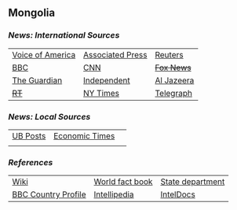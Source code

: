 ## Mongolia ##

### _News: International Sources_ ###
|   |   |   |
| --- | --- | --- |
| [Voice of America](https://www.voanews.com/search?search_api_fulltext=Mongolia&type=1&sort_by=publication_time) | [Associated Press](https://apnews.com/Mongolia) | [Reuters](https://www.reuters.com/places/Mongolia) |
| [BBC](https://www.bbc.com/news/topics/cjnwl8q4qm2t/mongolia) | [CNN](https://www.cnn.com/search/?q=Mongolia&size=10&type=article) | [~~Fox News~~]() |
| [The Guardian](https://www.theguardian.com/world/Mongolia)  | [Independent](https://www.independent.co.uk/topic/Mongolia) | [Al Jazeera](https://www.aljazeera.com/topics/country/Mongolia.html) |
| [~~RT~~]() | [NY Times](https://www.nytimes.com/section/world/Mongolia) | [Telegraph](https://www.telegraph.co.uk/Mongolia/) |

### _News: Local Sources_ ###
|   |   |   |
| --- | --- | --- |
| [UB Posts](http://theubposts.com/) | [Economic Times](https://economictimes.indiatimes.com/topic/Mongolia) |  |
|  |  |  |


### _References_ ###
|   |   |   |
| --- | --- | --- |
| [Wiki](https://en.wikipedia.org/wiki/Mongolia) | [World fact book](https://www.cia.gov/library/publications/resources/the-world-factbook/geos/mg.html) | [State department](https://www.state.gov/countries-areas/mongolia/) |
| [BBC Country Profile](https://www.bbc.com/news/world-asia-pacific-15460525) | [Intellipedia](https://intellipedia.intelink.gov/wiki/Mongolia) | [IntelDocs](https://inteldocs.intelink.gov/search/folder?q=Mongolia) |
